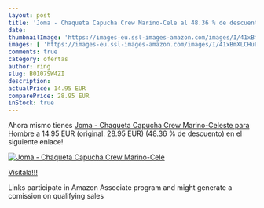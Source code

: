 ```yaml
---
layout: post
title: 'Joma - Chaqueta Capucha Crew Marino-Cele al 48.36 % de descuento'
date: 
thumbnailImage: 'https://images-eu.ssl-images-amazon.com/images/I/41xBmXLCHuL._SL200_.jpg'
images: [ 'https://images-eu.ssl-images-amazon.com/images/I/41xBmXLCHuL._SL200_.jpg' ]
comments: true
category: ofertas
author: ring
slug: B0107SW4ZI
description:
actualPrice: 14.95 EUR
comparePrice: 28.95 EUR
inStock: true
---
```


Ahora mismo tienes [Joma - Chaqueta Capucha Crew Marino-Celeste para Hombre](https://www.amazon.es/dp/B0107SW4ZI/?tag=tolees-21) a 14.95 EUR (original: 28.95 EUR) (48.36 %  de descuento) en el siguiente enlace!

[![Joma - Chaqueta Capucha Crew Marino-Cele](https://images-eu.ssl-images-amazon.com/images/I/41xBmXLCHuL._SL200_.jpg)](https://www.amazon.es/dp/B0107SW4ZI/?tag=tolees-21)

[Visítala!!!](https://www.amazon.es/dp/B0107SW4ZI/?tag=tolees-21)

Links participate in Amazon Associate program and might generate a comission on qualifying sales
